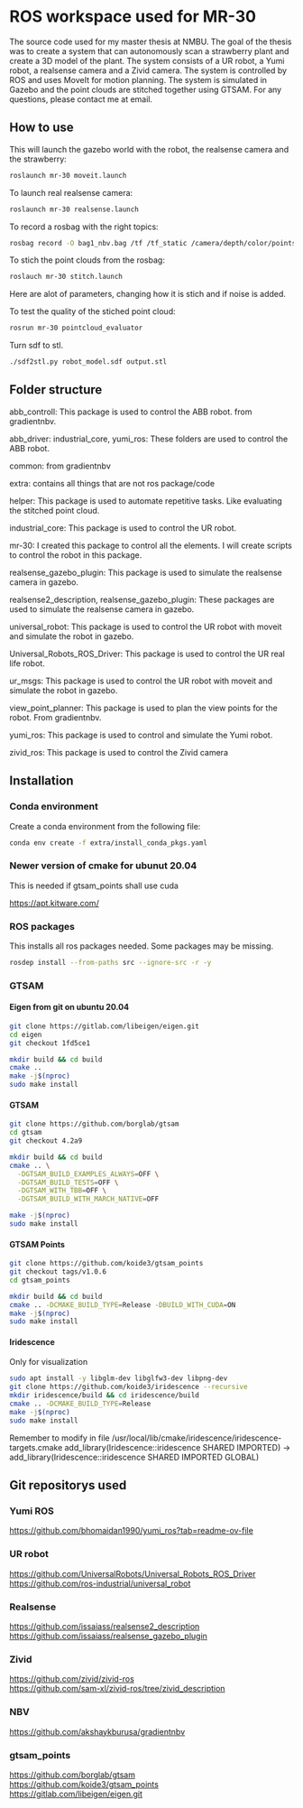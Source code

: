 # ROS workspace used for MR-30

The source code used for my master thesis at NMBU. The goal of the thesis was to create a system that can autonomously scan a strawberry plant and create a 3D model of the plant. The system consists of a UR robot, a Yumi robot, a realsense camera and a Zivid camera. The system is controlled by ROS and uses MoveIt for motion planning. The system is simulated in Gazebo and the point clouds are stitched together using GTSAM. For any questions, please contact me at email.

## How to use

This will launch the gazebo world with the robot, the realsense camera and the strawberry:
```bash
roslaunch mr-30 moveit.launch
```

To launch real realsense camera:
```bash
roslaunch mr-30 realsense.launch
```

To record a rosbag with the right topics:
```bash
rosbag record -O bag1_nbv.bag /tf /tf_static /camera/depth/color/points_pose
```

To stich the point clouds from the rosbag:
```bash
roslauch mr-30 stitch.launch
```
Here are alot of parameters, changing how it is stich and if noise is added.

To test the quality of the stiched point cloud:
```bash
rosrun mr-30 pointcloud_evaluator
```

Turn sdf to stl.
```bash
./sdf2stl.py robot_model.sdf output.stl
```

## Folder structure

abb_controll: This package is used to control the ABB robot. from gradientnbv.

abb_driver: industrial_core, yumi_ros: These folders are used to control the ABB robot.

common: from gradientnbv

extra: contains all things that are not ros package/code

helper: This package is used to automate repetitive tasks. Like evaluating the stitched point cloud.

industrial_core: This package is used to control the UR robot.

mr-30: I created this package to control all the elements. I will create scripts to control the robot in this package.

realsense_gazebo_plugin: This package is used to simulate the realsense camera in gazebo.

realsense2_description, realsense_gazebo_plugin: These packages are used to simulate the realsense camera in gazebo.

universal_robot: This package is used to control the UR robot with moveit and simulate the robot in gazebo.

Universal_Robots_ROS_Driver: This package is used to control the UR real life robot.

ur_msgs: This package is used to control the UR robot with moveit and simulate the robot in gazebo.

view_point_planner: This package is used to plan the view points for the robot. From gradientnbv.

yumi_ros: This package is used to control and simulate the Yumi robot.

zivid_ros: This package is used to control the Zivid camera

## Installation

### Conda environment

Create a conda environment from the following file:
```bash
conda env create -f extra/install_conda_pkgs.yaml
```
### Newer version of cmake for ubunut 20.04

This is needed if gtsam_points shall use cuda

https://apt.kitware.com/

### ROS packages

This installs all ros packages needed. Some packages may be missing.
```bash
rosdep install --from-paths src --ignore-src -r -y
```
### GTSAM

#### Eigen from git on ubuntu 20.04
```bash
git clone https://gitlab.com/libeigen/eigen.git
cd eigen
git checkout 1fd5ce1

mkdir build && cd build
cmake .. 
make -j$(nproc)
sudo make install
```
#### GTSAM 
```bash
git clone https://github.com/borglab/gtsam
cd gtsam
git checkout 4.2a9

mkdir build && cd build
cmake .. \
  -DGTSAM_BUILD_EXAMPLES_ALWAYS=OFF \
  -DGTSAM_BUILD_TESTS=OFF \
  -DGTSAM_WITH_TBB=OFF \
  -DGTSAM_BUILD_WITH_MARCH_NATIVE=OFF

make -j$(nproc)
sudo make install
```

#### GTSAM Points
```bash
git clone https://github.com/koide3/gtsam_points
git checkout tags/v1.0.6
cd gtsam_points

mkdir build && cd build
cmake .. -DCMAKE_BUILD_TYPE=Release -DBUILD_WITH_CUDA=ON
make -j$(nproc)
sudo make install
```

#### Iridescence
Only for visualization
```bash
sudo apt install -y libglm-dev libglfw3-dev libpng-dev
git clone https://github.com/koide3/iridescence --recursive
mkdir iridescence/build && cd iridescence/build
cmake .. -DCMAKE_BUILD_TYPE=Release
make -j$(nproc)
sudo make install
```

Remember to modify in file /usr/local/lib/cmake/iridescence/iridescence-targets.cmake
add_library(Iridescence::iridescence SHARED IMPORTED) -> add_library(Iridescence::iridescence SHARED IMPORTED GLOBAL)

## Git repositorys used

### Yumi ROS
https://github.com/bhomaidan1990/yumi_ros?tab=readme-ov-file  

### UR robot
https://github.com/UniversalRobots/Universal_Robots_ROS_Driver  
https://github.com/ros-industrial/universal_robot

### Realsense
https://github.com/issaiass/realsense2_description  
https://github.com/issaiass/realsense_gazebo_plugin

### Zivid
https://github.com/zivid/zivid-ros  
https://github.com/sam-xl/zivid-ros/tree/zivid_description

### NBV
https://github.com/akshaykburusa/gradientnbv  

### gtsam_points
https://github.com/borglab/gtsam  
https://github.com/koide3/gtsam_points  
https://gitlab.com/libeigen/eigen.git  

